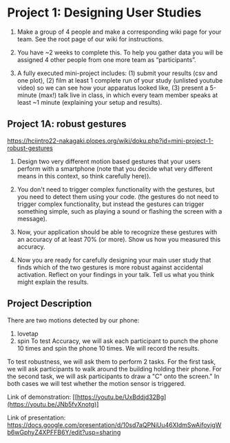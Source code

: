 # Project 1: Designing User Studies
1. Make a group of 4 people and make a corresponding wiki page for your team. See the root page of our wiki for instructions.

3. You have ~2 weeks to complete this. To help you gather data you will be assigned 4 other people from one more team as “participants”.

4. A fully executed mini-project includes: (1) submit your results (csv and one plot), (2) film at least 1 complete run of your study (unlisted youtube video) so we can see how your apparatus looked like, (3) present a 5-minute (max!) talk live in class, in which every team member speaks at least ~1 minute (explaining your setup and results).

## Project 1A: robust gestures
https://hciintro22-nakagaki.plopes.org/wiki/doku.php?id=mini-project-1-robust-gestures

1. Design two very different motion based gestures that your users perform with a smartphone (note that you decide what very different means in this context, so think carefully here)).

2. You don't need to trigger complex functionality with the gestures, but you need to detect them using your code. (the gestures do not need to trigger complex functionality, but instead the gestures can trigger something simple, such as playing a sound or flashing the screen with a message).

3. Now, your application should be able to recognize these gestures with an accuracy of at least 70% (or more). Show us how you measured this accuracy.

4. Now you are ready for carefully designing your main user study that finds which of the two gestures is more robust against accidental activation.
Reflect on your findings in your talk. Tell us what you think might explain the results.

## Project Description
There are two motions detected by our phone: 
  1. lovetap
  2. spin
To test Accuracy, we will ask  each participant to punch the phone 10 times and spin the phone 10 times. We will record the results.

To test robustness, we will ask them to perform 2 tasks. For the first task, we will ask participants to walk around the building holding their phone. For the second task, we will ask participants to draw a "C" onto the screen." In both cases we will test whether the motion sensor is triggered.

Link of demonstration: [[https://youtu.be/UxBddjd32Bg](https://youtu.be/JNb5fvXnotg)]

Link of presentation: https://docs.google.com/presentation/d/10sd7aQPNiUu46XIdmSwAifoyigWb6wGphyZ4XPFFB6Y/edit?usp=sharing
